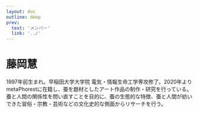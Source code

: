```yaml
---
layout: doc
outline: deep
prev:
  text: 'メンバー'
  link: '../'
---
```


# 藤岡慧

1997年前生まれ。早稲田大学大学院 電気・情報生命工学専攻修了。2020年よりmetaPhorestに在籍し、蚕を題材としたアート作品の制作・研究を行っている。
蚕と人間の関係性を問い直すことを目的に、蚕の生態的な特徴、蚕と人間が紡いできた習俗・宗教・芸術などの文化史的な側面からリサーチを行う。
